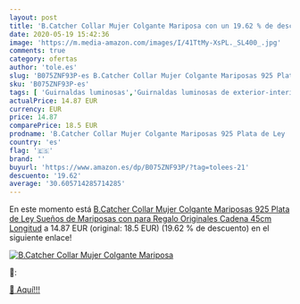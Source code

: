 ```yaml
---
layout: post
title: 'B.Catcher Collar Mujer Colgante Mariposa con un 19.62 % de descuento'
date: 2020-05-19 15:42:36
image: 'https://m.media-amazon.com/images/I/41TtMy-XsPL._SL400_.jpg'
comments: true
category: ofertas
author: 'tole.es'
slug: 'B075ZNF93P-es B.Catcher Collar Mujer Colgante Mariposas 925 Plata de Ley...'
sku: 'B075ZNF93P-es'
tags: [ 'Guirnaldas luminosas','Guirnaldas luminosas de exterior-interior','Guirnaldas luminosas de interior','Iluminación','de','ley','plata', ]
actualPrice: 14.87 EUR
currency: EUR
price: 14.87
comparePrice: 18.5 EUR
prodname: 'B.Catcher Collar Mujer Colgante Mariposas 925 Plata de Ley   Sueños de Mariposas   con para Regalo Originales Cadena 45cm Longitud'
country: 'es'
flag: '🇪🇸'
brand: ''
buyurl: 'https://www.amazon.es/dp/B075ZNF93P/?tag=tolees-21'
descuento: '19.62'
average: '30.605714285714285'
---
```


En este momento está [B.Catcher Collar Mujer Colgante Mariposas 925 Plata de Ley   Sueños de Mariposas   con para Regalo Originales Cadena 45cm Longitud](https://www.amazon.es/dp/B075ZNF93P/?tag=tolees-21) a 14.87 EUR (original: 18.5 EUR) (19.62 %  de descuento) en el siguiente enlace!

[![B.Catcher Collar Mujer Colgante Mariposa](https://m.media-amazon.com/images/I/41TtMy-XsPL._SL400_.jpg)](https://www.amazon.es/dp/B075ZNF93P/?tag=tolees-21)

🔎:


[🛒 Aquí!!!](https://www.amazon.es/dp/B075ZNF93P/?tag=tolees-21)
